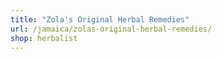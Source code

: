 ```yaml
---
title: "Zola's Original Herbal Remedies"
url: /jamaica/zolas-original-herbal-remedies/
shop: herbalist
---
```

